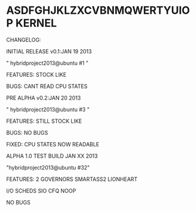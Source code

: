 ASDFGHJKLZXCVBNMQWERTYUIOP KERNEL
======

CHANGELOG:

INITIAL RELEASE v0.1:JAN 19 2013



" hybridproject2013@ubuntu #1 "




FEATURES:
STOCK LIKE







BUGS:
CANT READ CPU STATES



















PRE ALPHA v0.2:JAN 20 2013


" hybridproject2013@ubuntu #3 "


FEATURES:
STILL STOCK LIKE 


BUGS:
NO BUGS



FIXED:
CPU STATES NOW READABLE





ALPHA 1.0 TEST BUILD JAN XX 2013

"hybridproject2013@ubuntu #32"

FEATURES:
2 GOVERNORS
SMARTASS2
LIONHEART

I/O SCHEDS
SIO
CFQ
NOOP

NO BUGS
